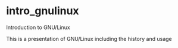 intro_gnulinux
==============

Introduction to GNU/Linux

This is a presentation of GNU/Linux including the history and usage